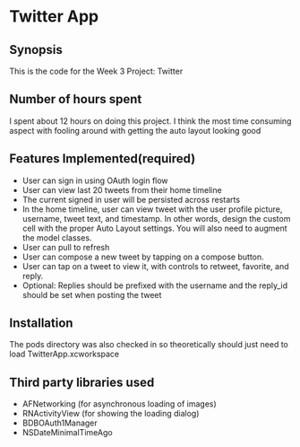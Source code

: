 Twitter App
================
## Synopsis

This is the code for the Week 3 Project: Twitter

## Number of hours spent

I spent about 12 hours on doing this project. I think the most time consuming aspect with fooling around with getting the auto layout looking
good

## Features Implemented(required)

* User can sign in using OAuth login flow
* User can view last 20 tweets from their home timeline
* The current signed in user will be persisted across restarts
* In the home timeline, user can view tweet with the user profile picture, username, tweet text, and timestamp. In other words, design the custom cell with the proper Auto Layout settings. You will also need to augment the model classes.
* User can pull to refresh
* User can compose a new tweet by tapping on a compose button.
* User can tap on a tweet to view it, with controls to retweet, favorite, and reply.
* Optional: Replies should be prefixed with the username and the reply_id should be set when posting the tweet


## Installation
The pods directory was also checked in so theoretically should just need to load TwitterApp.xcworkspace

## Third party libraries used

* AFNetworking (for asynchronous loading of images)
* RNActivityView (for showing the loading dialog)
* BDBOAuth1Manager
* NSDateMinimalTimeAgo

